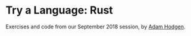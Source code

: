 # Try a Language: Rust

Exercises and code from our September 2018 session, by [Adam Hodgen](https://github.com/ant1441).
